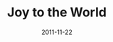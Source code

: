 ---
layout: music 
title: "Joy to the World"
date: 2011-11-22 
description: "Original music from Awaited&#58; A Christmas Show."
audio: "http://www.crossroads.net/players/media/hq/11%20Joy%20To%20The%20World.mp3"
audio-duration: "03:30"
src: "http://s3.amazonaws.com/crossroads-media/images/legacy/content/DefaultVideoImage.jpg"
---